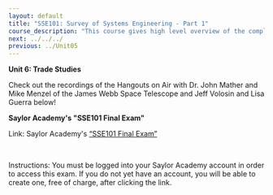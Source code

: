 ```yaml
---
layout: default
title: "SSE101: Survey of Systems Engineering - Part 1"
course_description: "This course gives high level overview of the complexities that go into creating an operating system. Using real life NASA examples and missions, you will learn from experienced engineers, nobel-prize winning scientists, and former NASA astronauts."
next: ../../../
previous: ../Unit05
---
```

**Unit 6: Trade Studies** <span id="6"></span> 
  
  
 Check out the recordings of the Hangouts on Air with Dr. John Mather
and Mike Menzel of the James Webb Space Telescope and Jeff Volosin and
Lisa Guerra below!  
  

**Saylor Academy's "SSE101 Final Exam"** <span id="7"></span> 

Link: Saylor Academy's [“SSE101 Final
Exam”](http://school.saylor.org/mod/quiz/view.php?id=1908)

 

Instructions: You must be logged into your Saylor Academy account in
order to access this exam. If you do not yet have an account, you will
be able to create one, free of charge, after clicking the link.


